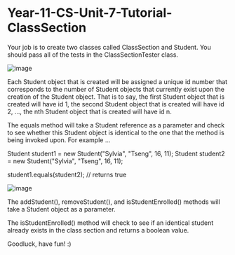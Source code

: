# Year-11-CS-Unit-7-Tutorial-ClassSection

Your job is to create two classes called ClassSection and Student. 
You should pass all of the tests in the ClassSectionTester class.

![image](https://user-images.githubusercontent.com/57818506/219935614-677bba64-978b-4745-b263-7e1aab709a66.png)

Each Student object that is created will be assigned a unique id number that corresponds to the number of Student objects that currently exist upon the creation of the Student object. That is to say, the first Student object that is created will have id 1, the second Student object that is created will have id 2, …, the nth Student object that is created will have id n.

The equals method will take a Student reference as a parameter and check to see whether this Student object is identical to the one that the method is being invoked upon. 
For example …

Student student1 = new Student("Sylvia", "Tseng", 16, 11);
Student student2 = new Student("Sylvia", "Tseng", 16, 11);

student1.equals(student2); // returns true

![image](https://user-images.githubusercontent.com/57818506/219935637-fdec3861-ed4a-438c-abb2-d609788964ac.png)

The addStudent(), removeStudent(), and isStudentEnrolled() methods will take a Student object as a parameter.

The isStudentEnrolled() method will check to see if an identical student already exists in the class section and returns a boolean value.

Goodluck, have fun! :)

